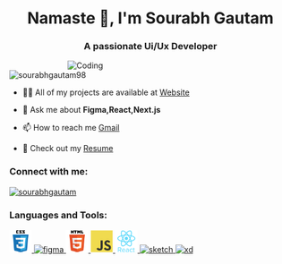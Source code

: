 <h1 align="center"> Namaste 🙏, I'm Sourabh Gautam</h1>
<h3 align="center">A passionate Ui/Ux Developer</h3>
<img align="right" alt="Coding" width="400" src="https://cdn.dribbble.com/users/1162077/screenshots/3848914/programmer.gif"

<p align="left"> <img src="https://komarev.com/ghpvc/?username=sourabhgautam98&label=Profile%20views&color=0e75b6&style=flat" alt="sourabhgautam98" /> </p>

- 👨‍💻 All of my projects are available at [Website](https://sourabhgautam.vercel.app/)

- 💬 Ask me about **Figma,React,Next.js**

- 📫 How to reach me [Gmail](gautamsourabh98@gmail.com)

- 📙 Check out my [Resume]([https://drive.google.com/file/d/1wniQ7d6Z8CA0Axk5NY7NRv6uhI6gIMg_/view](https://drive.google.com/file/d/1A4BqrJ4U9rqMQ1QWJ3huWwW-Y9oNTrEo/view?usp=sharing))

<h3 align="left">Connect with me:</h3>
<p align="left">
<a href="https://linkedin.com/in/sourabhgautam" target="blank"><img align="center" src="https://raw.githubusercontent.com/rahuldkjain/github-profile-readme-generator/master/src/images/icons/Social/linked-in-alt.svg" alt="sourabhgautam" height="30" width="40" /></a>
</p>

<h3 align="left">Languages and Tools:</h3>
<p align="left"> <a href="https://www.w3schools.com/css/" target="_blank" rel="noreferrer"> <img src="https://raw.githubusercontent.com/devicons/devicon/master/icons/css3/css3-original-wordmark.svg" alt="css3" width="40" height="40"/> </a> <a href="https://www.figma.com/" target="_blank" rel="noreferrer"> <img src="https://www.vectorlogo.zone/logos/figma/figma-icon.svg" alt="figma" width="40" height="40"/> </a> <a href="https://www.w3.org/html/" target="_blank" rel="noreferrer"> <img src="https://raw.githubusercontent.com/devicons/devicon/master/icons/html5/html5-original-wordmark.svg" alt="html5" width="40" height="40"/> </a> <a href="https://developer.mozilla.org/en-US/docs/Web/JavaScript" target="_blank" rel="noreferrer"> <img src="https://raw.githubusercontent.com/devicons/devicon/master/icons/javascript/javascript-original.svg" alt="javascript" width="40" height="40"/> </a> <a href="https://reactjs.org/" target="_blank" rel="noreferrer"> <img src="https://raw.githubusercontent.com/devicons/devicon/master/icons/react/react-original-wordmark.svg" alt="react" width="40" height="40"/> </a> <a href="https://www.sketch.com/" target="_blank" rel="noreferrer"> <img src="https://www.vectorlogo.zone/logos/sketchapp/sketchapp-icon.svg" alt="sketch" width="40" height="40"/> </a> <a href="https://www.adobe.com/products/xd.html" target="_blank" rel="noreferrer"> <img src="https://cdn.worldvectorlogo.com/logos/adobe-xd.svg" alt="xd" width="40" height="40"/> </a> </p>

